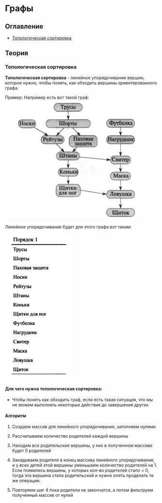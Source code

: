 # Графы

## Оглавление
+ [Топологическая сортировка](#topological_sort)

## Теория

### <a name="topological_sort">Топологическая сортировка</a>
**Топологическая сортировка** - линейное упорядочивание вершин, которое
нужно, чтобы понять, как обходить вершины ориентированного графа.

Пример:
Например есть вот такой граф:
![Граф](img/graph.png)

Линейное упорядочивание будет для этого графа вот таким:

![Линейное упорядочивание](img/linear.png)

#### Для чего нужна топологическая сортировка:
+ Чтобы понять как обходить граф, если есть такая ситуация, что мы не можем
выполнять некоторые действия до завершения других
  

#### Алгоритм
1) Создаем массив для линейного упорядочивания, заполняем нулями
2) Рассчитываем количество родителей каждой вершины
3) Находим все родительские вершины, у них в полученном массиве будет 0 родителей
4) Закидываем родителя в конец массива линейного упорядочивания, и у всех
детей этой вершины уменьшаем количество родителей на 1.
   Если появились вершины, у которых кол-во родителей стало = 0, тогда
   эта вершина стала родительской и нужно опять проделать те же операции. 
   
5) Повторяем шаг 4 пока родители не закончатся, а потом фильтруем полученный массив от нулей

